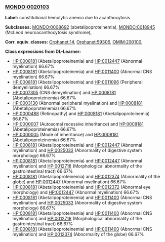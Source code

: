 
### [MONDO:0020103](http://purl.obolibrary.org/obo/MONDO_0020103)
**Label:** constitutional hemolytic anemia due to acanthocytosis

**Subclasses:** [MONDO:0008692](http://purl.obolibrary.org/obo/MONDO_0008692) (abetalipoproteinemia), [MONDO:0018945](http://purl.obolibrary.org/obo/MONDO_0018945) (McLeod neuroacanthocytosis syndrome), 

**Corr. equiv. classes:** [Orphanet:14](http://www.orpha.net/ORDO/Orphanet_14), [Orphanet:59306](http://www.orpha.net/ORDO/Orphanet_59306), [OMIM:200100](http://purl.obolibrary.org/obo/OMIM_200100), 

**Class expressions from DL-Learner:**

- [HP:0008181](http://purl.obolibrary.org/obo/HP_0008181) (Abetalipoproteinemia) and [HP:0012447](http://purl.obolibrary.org/obo/HP_0012447) (Abnormal myelination) 66.67%
- [HP:0008181](http://purl.obolibrary.org/obo/HP_0008181) (Abetalipoproteinemia) and [HP:0011400](http://purl.obolibrary.org/obo/HP_0011400) (Abnormal CNS myelination) 66.67%
- [HP:0008181](http://purl.obolibrary.org/obo/HP_0008181) (Abetalipoproteinemia) and [HP:0011096](http://purl.obolibrary.org/obo/HP_0011096) (Peripheral demyelination) 66.67%
- [HP:0007305](http://purl.obolibrary.org/obo/HP_0007305) (CNS demyelination) and [HP:0008181](http://purl.obolibrary.org/obo/HP_0008181) (Abetalipoproteinemia) 66.67%
- [HP:0003130](http://purl.obolibrary.org/obo/HP_0003130) (Abnormal peripheral myelination) and [HP:0008181](http://purl.obolibrary.org/obo/HP_0008181) (Abetalipoproteinemia) 66.67%
- [HP:0000488](http://purl.obolibrary.org/obo/HP_0000488) (Retinopathy) and [HP:0008181](http://purl.obolibrary.org/obo/HP_0008181) (Abetalipoproteinemia) 66.67%
- [HP:0000007](http://purl.obolibrary.org/obo/HP_0000007) (Autosomal recessive inheritance) and [HP:0008181](http://purl.obolibrary.org/obo/HP_0008181) (Abetalipoproteinemia) 66.67%
- [HP:0000005](http://purl.obolibrary.org/obo/HP_0000005) (Mode of inheritance) and [HP:0008181](http://purl.obolibrary.org/obo/HP_0008181) (Abetalipoproteinemia) 66.67%
- [HP:0008181](http://purl.obolibrary.org/obo/HP_0008181) (Abetalipoproteinemia) and [HP:0012447](http://purl.obolibrary.org/obo/HP_0012447) (Abnormal myelination) and [HP:0025033](http://purl.obolibrary.org/obo/HP_0025033) (Abnormality of digestive system morphology) 66.67%
- [HP:0008181](http://purl.obolibrary.org/obo/HP_0008181) (Abetalipoproteinemia) and [HP:0012447](http://purl.obolibrary.org/obo/HP_0012447) (Abnormal myelination) and [HP:0012718](http://purl.obolibrary.org/obo/HP_0012718) (Morphological abnormality of the gastrointestinal tract) 66.67%
- [HP:0008181](http://purl.obolibrary.org/obo/HP_0008181) (Abetalipoproteinemia) and [HP:0012374](http://purl.obolibrary.org/obo/HP_0012374) (Abnormality of the globe) and [HP:0012447](http://purl.obolibrary.org/obo/HP_0012447) (Abnormal myelination) 66.67%
- [HP:0008181](http://purl.obolibrary.org/obo/HP_0008181) (Abetalipoproteinemia) and [HP:0012372](http://purl.obolibrary.org/obo/HP_0012372) (Abnormal eye morphology) and [HP:0012447](http://purl.obolibrary.org/obo/HP_0012447) (Abnormal myelination) 66.67%
- [HP:0008181](http://purl.obolibrary.org/obo/HP_0008181) (Abetalipoproteinemia) and [HP:0011400](http://purl.obolibrary.org/obo/HP_0011400) (Abnormal CNS myelination) and [HP:0025033](http://purl.obolibrary.org/obo/HP_0025033) (Abnormality of digestive system morphology) 66.67%
- [HP:0008181](http://purl.obolibrary.org/obo/HP_0008181) (Abetalipoproteinemia) and [HP:0011400](http://purl.obolibrary.org/obo/HP_0011400) (Abnormal CNS myelination) and [HP:0012718](http://purl.obolibrary.org/obo/HP_0012718) (Morphological abnormality of the gastrointestinal tract) 66.67%
- [HP:0008181](http://purl.obolibrary.org/obo/HP_0008181) (Abetalipoproteinemia) and [HP:0011400](http://purl.obolibrary.org/obo/HP_0011400) (Abnormal CNS myelination) and [HP:0012374](http://purl.obolibrary.org/obo/HP_0012374) (Abnormality of the globe) 66.67%


